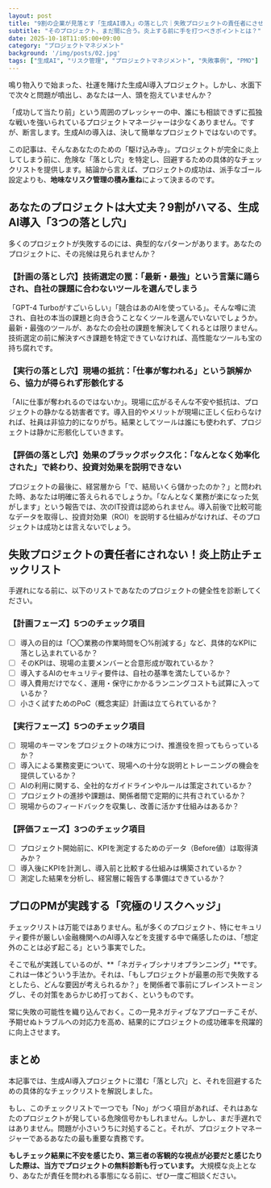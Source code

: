 ```yaml
---
layout: post
title: "9割の企業が見落とす「生成AI導入」の落とし穴｜失敗プロジェクトの責任者にさせられないためのチェックリスト"
subtitle: "そのプロジェクト、まだ間に合う。炎上する前に手を打つべきポイントとは？"
date: 2025-10-18T11:05:00+09:00
category: "プロジェクトマネジメント"
background: '/img/posts/02.jpg'
tags: ["生成AI", "リスク管理", "プロジェクトマネジメント", "失敗事例", "PMO"]
---
```


鳴り物入りで始まった、社運を賭けた生成AI導入プロジェクト。しかし、水面下で次々と問題が噴出し、あなたは一人、頭を抱えていませんか？

「成功して当たり前」という周囲のプレッシャーの中、誰にも相談できずに孤独な戦いを強いられているプロジェクトマネージャーは少なくありません。ですが、断言します。生成AIの導入は、決して簡単なプロジェクトではないのです。

この記事は、そんなあなたのための「駆け込み寺」。プロジェクトが完全に炎上してしまう前に、危険な「落とし穴」を特定し、回避するための具体的なチェックリストを提供します。結論から言えば、プロジェクトの成功は、派手なゴール設定よりも、**地味なリスク管理の積み重ね**によって決まるのです。

## あなたのプロジェクトは大丈夫？9割がハマる、生成AI導入「3つの落とし穴」

多くのプロジェクトが失敗するのには、典型的なパターンがあります。あなたのプロジェクトに、その兆候は見られませんか？

### 【計画の落とし穴】技術選定の罠：「最新・最強」という言葉に踊らされ、自社の課題に合わないツールを選んでしまう

「GPT-4 Turboがすごいらしい」「競合はあのAIを使っている」。そんな噂に流され、自社の本当の課題と向き合うことなくツールを選んでいないでしょうか。最新・最強のツールが、あなたの会社の課題を解決してくれるとは限りません。技術選定の前に解決すべき課題を特定できていなければ、高性能なツールも宝の持ち腐れです。

### 【実行の落とし穴】現場の抵抗：「仕事が奪われる」という誤解から、協力が得られず形骸化する

「AIに仕事が奪われるのではないか」。現場に広がるそんな不安や抵抗は、プロジェクトの静かなる妨害者です。導入目的やメリットが現場に正しく伝わらなければ、社員は非協力的になりがち。結果としてツールは誰にも使われず、プロジェクトは静かに形骸化していきます。

### 【評価の落とし穴】効果のブラックボックス化：「なんとなく効率化された」で終わり、投資対効果を説明できない

プロジェクトの最後に、経営層から「で、結局いくら儲かったのか？」と問われた時、あなたは明確に答えられるでしょうか。「なんとなく業務が楽になった気がします」という報告では、次のIT投資は認められません。導入前後で比較可能なデータを取得し、投資対効果（ROI）を説明する仕組みがなければ、そのプロジェクトは成功とは言えないでしょう。

## 失敗プロジェクトの責任者にされない！炎上防止チェックリスト

手遅れになる前に、以下のリストであなたのプロジェクトの健全性を診断してください。

### 【計画フェーズ】5つのチェック項目
- [ ] 導入の目的は「〇〇業務の作業時間を〇%削減する」など、具体的なKPIに落とし込まれているか？
- [ ] そのKPIは、現場の主要メンバーと合意形成が取れているか？
- [ ] 導入するAIのセキュリティ要件は、自社の基準を満たしているか？
- [ ] 導入費用だけでなく、運用・保守にかかるランニングコストも試算に入っているか？
- [ ] 小さく試すためのPoC（概念実証）計画は立てられているか？

### 【実行フェーズ】5つのチェック項目
- [ ] 現場のキーマンをプロジェクトの味方につけ、推進役を担ってもらっているか？
- [ ] 導入による業務変更について、現場への十分な説明とトレーニングの機会を提供しているか？
- [ ] AIの利用に関する、全社的なガイドラインやルールは策定されているか？
- [ ] プロジェクトの進捗や課題は、関係者間で定期的に共有されているか？
- [ ] 現場からのフィードバックを収集し、改善に活かす仕組みはあるか？

### 【評価フェーズ】3つのチェック項目
- [ ] プロジェクト開始前に、KPIを測定するためのデータ（Before値）は取得済みか？
- [ ] 導入後にKPIを計測し、導入前と比較する仕組みは構築されているか？
- [ ] 測定した結果を分析し、経営層に報告する準備はできているか？

## プロのPMが実践する「究極のリスクヘッジ」

チェックリストは万能ではありません。私が多くのプロジェクト、特にセキュリティ要件が厳しい金融機関へのAI導入などを支援する中で痛感したのは、「想定外のことは必ず起こる」という事実でした。

そこで私が実践しているのが、**「ネガティブシナリオプランニング」**です。これは一体どういう手法か。それは、「もしプロジェクトが最悪の形で失敗するとしたら、どんな要因が考えられるか？」を関係者で事前にブレインストーミングし、その対策をあらかじめ打っておく、というものです。

常に失敗の可能性を織り込んでおく。この一見ネガティブなアプローチこそが、予期せぬトラブルへの対応力を高め、結果的にプロジェクトの成功確率を飛躍的に向上させます。

## まとめ

本記事では、生成AI導入プロジェクトに潜む「落とし穴」と、それを回避するための具体的なチェックリストを解説しました。

もし、このチェックリストで一つでも「No」がつく項目があれば、それはあなたのプロジェクトが発している危険信号かもしれません。しかし、まだ手遅れではありません。問題が小さいうちに対処すること。それが、プロジェクトマネージャーであるあなたの最も重要な責務です。

**もしチェック結果に不安を感じたり、第三者の客観的な視点が必要だと感じたりした際は、当方でプロジェクトの無料診断も行っています。** 大規模な炎上となり、あなたが責任を問われる事態になる前に、ぜひ一度ご相談ください。
